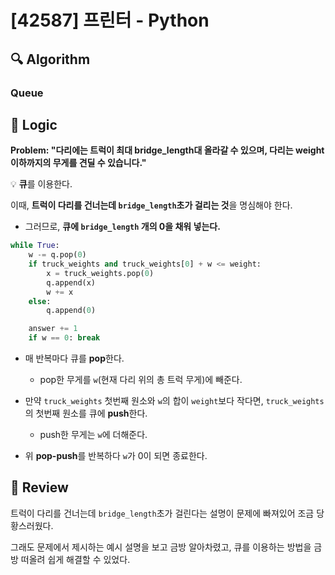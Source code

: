 # [42587] 프린터 - Python

## :mag: Algorithm

### Queue

## :round_pushpin: Logic

**Problem: "다리에는 트럭이 최대 bridge_length대 올라갈 수 있으며, 다리는 weight 이하까지의 무게를 견딜 수 있습니다."**

💡 **큐**를 이용한다.

이때, **트럭이 다리를 건너는데 `bridge_length`초가 걸리는 것**을 명심해야 한다.

- 그러므로, **큐에 `bridge_length` 개의 0을 채워 넣는다.**

```python
while True:
    w -= q.pop(0)
    if truck_weights and truck_weights[0] + w <= weight:
        x = truck_weights.pop(0)
        q.append(x)
        w += x
    else:
        q.append(0)

    answer += 1
    if w == 0: break
```

- 매 반복마다 큐를 **pop**한다.

  - pop한 무게를 `w`(현재 다리 위의 총 트럭 무게)에 빼준다.

- 만약 `truck_weights` 첫번째 원소와 `w`의 합이 `weight`보다 작다면, `truck_weights`의 첫번째 원소를 큐에 **push**한다.

  - push한 무게는 `w`에 더해준다.

- 위 **pop-push**를 반복하다 `w`가 0이 되면 종료한다.

## :memo: Review

트럭이 다리를 건너는데 `bridge_length`초가 걸린다는 설명이 문제에 빠져있어 조금 당황스러웠다.

그래도 문제에서 제시하는 예시 설명을 보고 금방 알아차렸고, 큐를 이용하는 방법을 금방 떠올려 쉽게 해결할 수 있었다.
